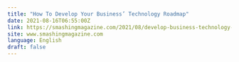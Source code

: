 ```yaml
---
title: "How To Develop Your Business’ Technology Roadmap"
date: 2021-08-16T06:55:00Z
link: https://smashingmagazine.com/2021/08/develop-business-technology-roadmap/?utm_medium=RSS&utm_source=news.12bit.vn
site: www.smashingmagazine.com
language: English
draft: false
---
```

